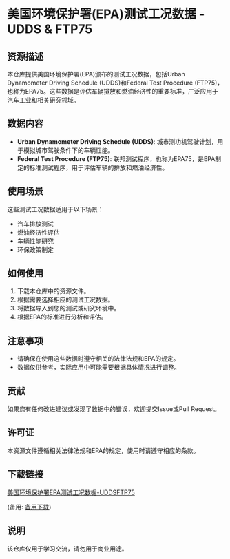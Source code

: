 # 美国环境保护署(EPA)测试工况数据 - UDDS & FTP75

## 资源描述

本仓库提供美国环境保护署(EPA)颁布的测试工况数据，包括Urban Dynamometer Driving Schedule (UDDS)和Federal Test Procedure (FTP75)，也称为EPA75。这些数据是评估车辆排放和燃油经济性的重要标准，广泛应用于汽车工业和相关研究领域。

## 数据内容

- **Urban Dynamometer Driving Schedule (UDDS)**: 城市测功机驾驶计划，用于模拟城市驾驶条件下的车辆性能。
- **Federal Test Procedure (FTP75)**: 联邦测试程序，也称为EPA75，是EPA制定的标准测试程序，用于评估车辆的排放和燃油经济性。

## 使用场景

这些测试工况数据适用于以下场景：

- 汽车排放测试
- 燃油经济性评估
- 车辆性能研究
- 环保政策制定

## 如何使用

1. 下载本仓库中的资源文件。
2. 根据需要选择相应的测试工况数据。
3. 将数据导入到您的测试或研究环境中。
4. 根据EPA的标准进行分析和评估。

## 注意事项

- 请确保在使用这些数据时遵守相关的法律法规和EPA的规定。
- 数据仅供参考，实际应用中可能需要根据具体情况进行调整。

## 贡献

如果您有任何改进建议或发现了数据中的错误，欢迎提交Issue或Pull Request。

## 许可证

本资源文件遵循相关法律法规和EPA的规定，使用时请遵守相应的条款。

## 下载链接
[美国环境保护署EPA测试工况数据-UDDSFTP75](https://pan.quark.cn/s/50f2b5b1f33e) 

(备用: [备用下载](https://pan.baidu.com/s/1N5dUZ6qaT0uKOV2nH-WaTQ?pwd=1234))

## 说明

该仓库仅用于学习交流，请勿用于商业用途。
